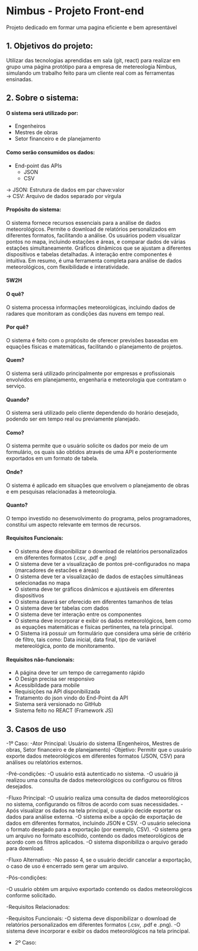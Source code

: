 # Nimbus - Projeto Front-end
Projeto dedicado em formar uma pagina eficiente e bem apresentável

## 1. Objetivos do projeto:
Utilizar das tecnologias aprendidas em sala (git, react) para realizar em grupo uma página protótipo para a empresa de metereologia Nimbus, simulando um trabalho feito
para um cliente real com as ferramentas ensinadas.

## 2. Sobre o sistema:

#### O sistema será utilizado por:
  - Engenheiros  
  - Mestres de obras  
  - Setor financeiro e de planejamento

#### Como serão consumidos os dados:
  - End-point das APIs 
    - JSON  
    - CSV   
    
  -> JSON: Estrutura de dados em par chave:valor  
  -> CSV: Arquivo de dados separado por vírgula

#### Propósito do sistema:
O sistema fornece recursos essenciais para a análise de dados meteorológicos. Permite o download de relatórios personalizados em diferentes formatos, facilitando a análise. Os usuários podem visualizar pontos no mapa, incluindo estações e áreas, e comparar dados de várias estações simultaneamente. Gráficos dinâmicos que se ajustam a diferentes dispositivos e tabelas detalhadas. A interação entre componentes é intuitiva. Em resumo, é uma ferramenta completa para análise de dados meteorológicos, com flexibilidade e interatividade.

#### 5W2H

#### O quê?
O sistema processa informações meteorológicas, incluindo dados de radares que monitoram as condições das nuvens em tempo real.

#### Por quê?
O sistema é feito com o propósito de oferecer previsões baseadas em equações físicas e matemáticas, facilitando o planejamento de projetos.

#### Quem?
O sistema será utilizado principalmente por empresas e profissionais envolvidos em planejamento, engenharia e meteorologia que contratam o serviço.

#### Quando?
O sistema será utilizado pelo cliente dependendo do horário desejado, podendo ser em tempo real ou previamente planejado.

#### Como?
O sistema permite que o usuário solicite os dados por meio de um formulário, os quais são obtidos através de uma API e posteriormente exportados em um formato de tabela.

#### Onde?
O sistema é aplicado em situações que envolvem o planejamento de obras e em pesquisas relacionadas à meteorologia.

#### Quanto?
O tempo investido no desenvolvimento do programa, pelos programadores, constitui um aspecto relevante em termos de recursos.


#### Requisitos Funcionais:
  - O sistema deve disponibilizar o download de relatórios personalizados em diferentes formatos (.csv, .pdf e .png)  
  - O sistema deve ter a visualização de pontos pré-configurados no mapa (marcadores de estacões e áreas)
  - O sistema deve ter a visualização de dados de estações simultâneas selecionadas no mapa  
  - O sistema deve ter gráficos dinâmicos e ajustáveis em diferentes dispositivos
  - O sistema daverá ser oferecido em diferentes tamanhos de telas
  - O sistema deve ter tabelas com dados
  - O sistema deve ter interação entre os componentes
  - O sistema deve incorporar e exibir os dados meteorológicos, bem como as equações matemáticas e físicas pertinentes, na tela principal.
  - O Sistema irá possuir um formulário que considera uma série de critério de filtro, tais como: Data inicial, data final, tipo de variável metereológica, ponto de monitoramento.

#### Requisitos não-funcionais:
  - A página deve ter um tempo de carregamento rápido
  - O Design precisa ser responsivo
  - Acessibildade para mobile
  - Requisições na API disponibilizada
  - Tratamento do json vindo do End-Point da API
  - Sistema será versionado no GitHub
  - Sistema feito no REACT (Framework JS)

## 3. Casos de uso
 -1º Caso:
    -Ator Principal: Usuário do sistema (Engenheiros, Mestres de obras, Setor financeiro e de planejamento)
    -Objetivo: Permitir que o usuário exporte dados meteorológicos em diferentes formatos (JSON, CSV) para análises ou relatórios externos.

-Pré-condições:
  -O usuário está autenticado no sistema.
  -O usuário já realizou uma consulta de dados meteorológicos ou configurou os filtros desejados.
  
-Fluxo Principal:
  -O usuário realiza uma consulta de dados meteorológicos no sistema, configurando os filtros de acordo com suas necessidades.
  -Após visualizar os dados na tela principal, o usuário decide exportar os dados para análise externa.
  -O sistema exibe a opção de exportação de dados em diferentes formatos, incluindo JSON e CSV.
  -O usuário seleciona o formato desejado para a exportação (por exemplo, CSV).
  -O sistema gera um arquivo no formato escolhido, contendo os dados meteorológicos de acordo com os filtros aplicados.
  -O sistema disponibiliza o arquivo gerado para download.

-Fluxo Alternativo:
  -No passo 4, se o usuário decidir cancelar a exportação, o caso de uso é encerrado sem gerar um arquivo.
  
-Pós-condições:

  -O usuário obtém um arquivo exportado contendo os dados meteorológicos conforme solicitado.
  
-Requisitos Relacionados:

   -Requisitos Funcionais:
   -O sistema deve disponibilizar o download de relatórios personalizados em diferentes formatos (.csv, .pdf e .png).
   -O sistema deve incorporar e exibir os dados meteorológicos na tela principal.

  - 2º Caso:



  

